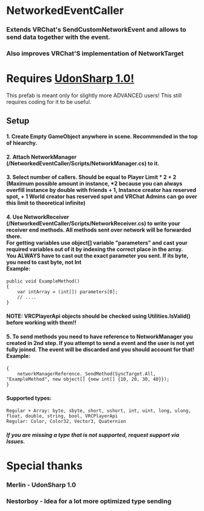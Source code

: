 # NetworkedEventCaller
### Extends VRChat's SendCustomNetworkEvent and allows to send data together with the event.
### Also improves VRChat'S implementation of NetworkTarget

# Requires [UdonSharp 1.0!](https://discord.gg/bNNTbrDvUN)
This prefab is meant only for slightly more ADVANCED users! This still requires coding for it to be useful.


## Setup
#### 1. Create Empty GameObject anywhere in scene. Recommended in the top of hiearchy.
#### 2. Attach NetworkManager (/NetworkedEventCaller/Scripts/NetworkManager.cs) to it.
#### 3. Select number of callers. Should be equal to Player Limit * 2 + 2 (Maximum possible amount in instance, *2 because you can always overfill instance by double with friends + 1, Instance creator has reserved spot, + 1 World creator has reserved spot and VRChat Admins can go over this limit to theoretical infinite)
#### 4. Use NetworkReceiver (/NetworkedEventCaller/Scripts/NetworkReceiver.cs) to write your receiver end methods. All methods sent over network will be forwarded there. <br>  For getting variables use object[] variable "parameters" and cast your required variables out of it by indexing the correct place in the array.<br>You ALWAYS have to cast out the exact parameter you sent. If its byte, you need to cast byte, not Int<br>Example:
    public void ExampleMethod()
    {
        var intArray = (int[]) parameters[0];
        // .... 
    }
#### NOTE: VRCPlayerApi objects should be checked using Utilities.IsValid() before working with them!!
#### 5. To send methods you need to have reference to NetworkManager you created in 2nd step. If you attempt to send a event and the user is not yet fully joined. The event will be discarded and you should account for that!<br>Example:
    {
        networkManagerReference._SendMethod(SyncTarget.All, "ExampleMethod", new object[] {new int[] {10, 20, 30, 40}});
    }
#### Supported types:
    Regular + Array: byte, sbyte, short, ushort, int, uint, long, ulong, float, double, string, bool, VRCPlayerApi
    Regular: Color, Color32, Vector3, Quaternion
##### If you are missing a type that is not supported, request support via Issues.

# Special thanks
### Merlin - UdonSharp 1.0
### Nestorboy - Idea for a lot more optimized type sending
